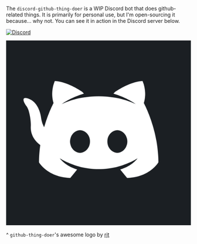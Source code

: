 The `discord-github-thing-doer` is a WIP Discord bot that does github-related things. It is primarily for personal use, but I'm open-sourcing it because... why not. You can see it in action in the Discord server below.

[![Discord](https://img.shields.io/discord/514625116706177035.svg)](https://discord.gg/KPqbBjS)

![Logo](./.github/logo.png?raw=true)

^ `github-thing-doer`'s awesome logo by [rjt](https://twitter.com/rjt_rockx)
